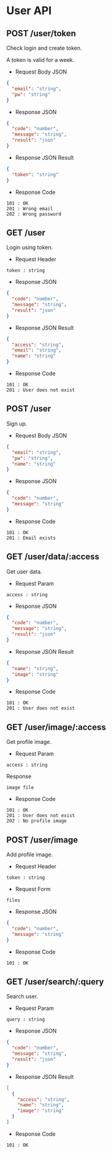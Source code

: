 # User API

## POST /user/token

Check login and create token.

A token is valid for a week.

* Request Body JSON
```json
{
  "email": "string", 
  "pw": "string"
}
```

* Response JSON
```json
{
  "code": "number",
  "message": "string",
  "result": "json"
}
```

* Response JSON Result
```json
{
  "token": "string"
}
```

* Response Code
```
101 : OK
201 : Wrong email
202 : Wrong password
```

## GET /user

Login using token.

* Request Header
```
token : string
```

* Response JSON
```json
{
  "code": "number",
  "message": "string",
  "result": "json"
}
```

* Response JSON Result
```json
{
  "access": "string",
  "email": "string",
  "name": "string"
}
```

* Response Code
```
101 : OK
201 : User does not exist
```

## POST /user

Sign up.

* Request Body JSON
```json
{
  "email": "string",
  "pw": "string",
  "name": "string"
}
```

* Response JSON
```json
{
  "code": "number",
  "message": "string"
}
```

* Response Code
```
101 : OK
201 : Email exists
```

## GET /user/data/:access

Get user data.

* Request Param
```
access : string
```

* Response JSON
```json
{
  "code": "number",
  "message": "string",
  "result": "json"
}
```

* Response JSON Result
```json
{
  "name": "string",
  "image": "string"
}
```

* Response Code
```
101 : OK
201 : User does not exist
```

## GET /user/image/:access

Get profile image.

* Request Param
```
access : string
```

Response
```
image file
```

* Response Code
```
101 : OK
201 : User does not exist
202 : No profile image
```

## POST /user/image

Add profile image.

* Request Header
```
token : string
```

* Request Form
```
files
```

* Response JSON
```json
{
  "code": "number",
  "message": "string"
}
```

* Response Code
```
101 : OK
```

## GET /user/search/:query

Search user.

* Request Param
```
query : string
```

* Response JSON
```json
{
  "code": "number",
  "message": "string",
  "result": "json"
}
```

* Response JSON Result
```json
[
  {
    "access": "string",
    "name": "string",
    "image": "string"
  }
]
```

* Response Code
```
101 : OK
```
